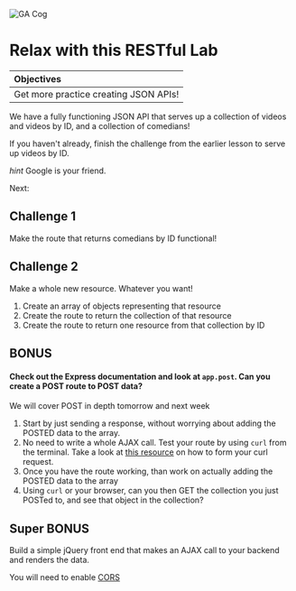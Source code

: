 ![GA Cog](https://camo.githubusercontent.com/6ce15b81c1f06d716d753a61f5db22375fa684da/68747470733a2f2f67612d646173682e73332e616d617a6f6e6177732e636f6d2f70726f64756374696f6e2f6173736574732f6c6f676f2d39663838616536633963333837313639306533333238306663663535376633332e706e67)
# Relax with this RESTful Lab

| Objectives |
| :--- |
| Get more practice creating JSON APIs! |

We have a fully functioning JSON API that serves up a collection of videos and videos by ID, and a collection of comedians!

If you haven't already, finish the challenge from the earlier lesson to serve up videos by ID. 

*hint* Google is your friend. 

Next: 

## Challenge 1

Make the route that returns comedians by ID functional! 

## Challenge 2

Make a whole new resource. Whatever you want! 

1. Create an array of objects representing that resource
2. Create the route to return the collection of that resource
3. Create the route to return one resource from that collection by ID

## BONUS

#### Check out the Express documentation and look at `app.post`. Can you create a POST route to POST data?  

We will cover POST in depth tomorrow and next week 

1. Start by just sending a response, without worrying about adding the POSTED data to the array. 
2. No need to write a whole AJAX call. Test your route by using `curl` from the terminal. Take a look at [this resource](https://stackoverflow.com/questions/7172784/how-to-post-json-data-with-curl-from-terminal-commandline-to-test-spring-rest) on how to form your curl request.
3. Once you have the route working, than work on actually adding the POSTED data to the array
4. Using `curl` or your browser, can you then GET the collection you just POSTed to, and see that object in the collection?

## Super BONUS

Build a simple jQuery front end that makes an AJAX call to your backend and renders the data. 

You will need to enable [CORS](https://enable-cors.org/server_expressjs.html)
